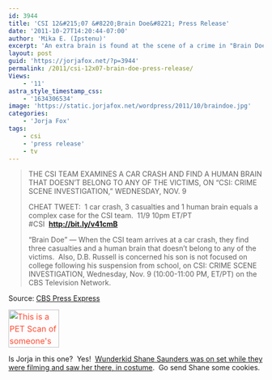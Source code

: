```yaml
---
id: 3944
title: 'CSI 12&#215;07 &#8220;Brain Doe&#8221; Press Release'
date: '2011-10-27T14:20:44-07:00'
author: 'Mika E. (Ipstenu)'
excerpt: 'An extra brain is found at the scene of a crime in "Brain Doe", airing November 9th.'
layout: post
guid: 'https://jorjafox.net/?p=3944'
permalink: /2011/csi-12x07-brain-doe-press-release/
Views:
    - '11'
astra_style_timestamp_css:
    - '1634306534'
image: 'https://static.jorjafox.net/wordpress/2011/10/braindoe.jpg'
categories:
    - 'Jorja Fox'
tags:
    - csi
    - 'press release'
    - tv
---
```


<blockquote>THE CSI TEAM EXAMINES A CAR CRASH AND FIND A HUMAN BRAIN THAT DOESN’T BELONG TO ANY OF THE VICTIMS, ON “CSI: CRIME SCENE INVESTIGATION,” WEDNESDAY, NOV. 9

CHEAT TWEET:  1 car crash, 3 casualties and 1 human brain equals a complex case for the CSI team.  11/9 10pm ET/PT #CSI  <strong><a href="http://bit.ly/v41cmB">http://bit.ly/v41cmB</a></strong>

“Brain Doe” — When the CSI team arrives at a car crash, they find three casualties and a human brain that doesn’t belong to any of the victims.  Also, D.B. Russell is concerned his son is not focused on college following his suspension from school, on CSI: CRIME SCENE INVESTIGATION, Wednesday, Nov. 9 (10:00-11:00 PM, ET/PT) on the CBS Television Network.</blockquote>
Source: <a href="http://cbspressexpress.com/cbs-entertainment/releases/view?id=29625">CBS Press Express</a>

<a style="color: #ff4b33; line-height: 24px; font-size: 16px;" href="//static.jorjafox.net/wordpress/2011/10/braindoe.jpg"><img class="alignleft size-thumbnail wp-image-3945" style="border-style: initial; border-color: initial;" title="Brain Doe" src="//static.jorjafox.net/wordpress/2011/10/braindoe-210x140.jpg" alt="This is a PET Scan of someone's brain!" width="100" height="75" /></a>

Is Jorja in this one?  Yes!  <a href="http://twitpic.com/6vr2jw">Wunderkid Shane Saunders was on set while they were filming and saw her there, in costume</a>.  Go send Shane some cookies.